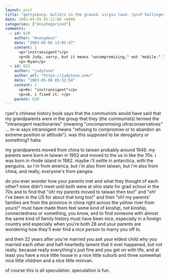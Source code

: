 ```yaml
---
layout: post
title: "gettysburg. bullets in the ground. virgin land. (prof hollinger)"
date: 2003-05-05 05:12:00 +0000
categories: ["Uncategorized"]
comments:
  - id: 620
    author: "Anonymous"
    date: "2003-05-05 13:05:47"
    content: |
      <p>"instransigent"</p>
      <p>Uh Judy, sorry, but it means "uncompromising," not "mobile." I was not thinking correctly when I told you that. Also, it's "reactionary" that means "ultraconservative," not "intransigent."</p>
      <p>-Ryan</p>
  - id: 621
    author: "judytuna"
    author_url: "https://judytuna.com/"
    date: "2003-05-08 05:32:54"
    content: |
      <p>Re: "instransigent"</p>
      <p>ok. i fixed it. </p>
    parent: 620
---
```


ryan's chinese history book says that the communists would have said that my grandparents were in the group that they (the communists) termed the "intransigent reactionaries" (meaning "uncompromising ultraconservatives" ... m-w says intransigent means "refusing to compromise or to abandon an extreme position or attitude"). was this supposed to be derogatory or something? haha

my grandparents moved from china to taiwan probably around 1949. my parents were born in taiwan in 1952 and moved to the us in like the 70s. i was born in rhode island in 1982. maybe i'll settle in antarctica, with the penguins. so i'm from america, but i'm also from taiwan, but i'm also from china, and really, everyone's from pangea. 

do you ever wonder how your parents met and what they thought of each other? mine didn't meet until both were at ohio state for grad school in the 70s and to find that "oh! my parents moved to taiwan then too!" and "oh! i've been in the US for about that long too!" and then "oh! my parents' families are from the province in china right across the yellow river from yours!" must have made them feel some kind of kinship, not kinship, connectedness or something, you know, and to find someone with almost the same kind of family history must have been nice, especially in a foreign country and especially when you're both 28 and your parents are wondering how they'll ever find a nice person to marry you off to.

and then 22 years after you're married you ask your eldest child why you married each other and half-heartedly lament that it ever happened, but not really. because really everything's just fine and you get on with life, and at least you have a nice little house in a nice little suburb and three somewhat nice little children and a nice little minivan. 

of course this is all speculation. speculation is fun.